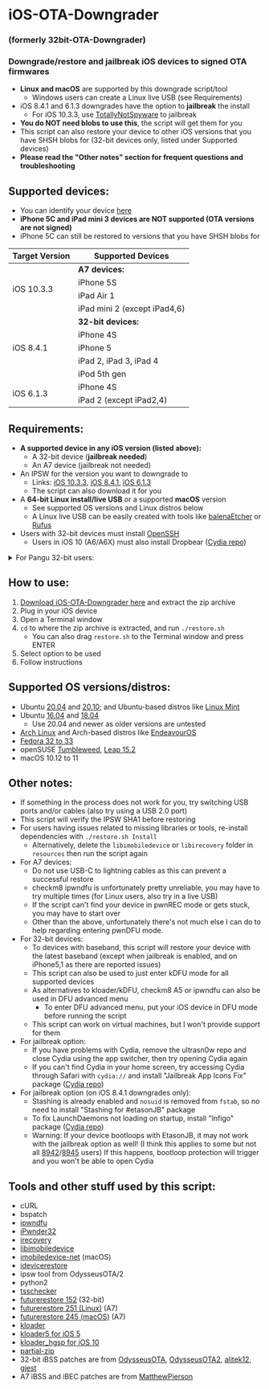 # iOS-OTA-Downgrader
### (formerly 32bit-OTA-Downgrader)
### Downgrade/restore and jailbreak iOS devices to signed OTA firmwares
- **Linux and macOS** are supported by this downgrade script/tool
  - Windows users can create a Linux live USB (see Requirements)
- iOS 8.4.1 and 6.1.3 downgrades have the option to **jailbreak** the install
  - For iOS 10.3.3, use [TotallyNotSpyware](https://totally-not.spyware.lol) to jailbreak
- **You do NOT need blobs to use this**, the script will get them for you
- This script can also restore your device to other iOS versions that you have SHSH blobs for (32-bit devices only, listed under Supported devices)
- **Please read the "Other notes" section for frequent questions and troubleshooting**

## Supported devices:

- You can identify your device [here](https://ipsw.me/device-finder)
- **iPhone 5C and iPad mini 3 devices are NOT supported (OTA versions are not signed)**
- iPhone 5C can still be restored to versions that you have SHSH blobs for

<table>
    <thead>
        <tr>
            <th>Target Version</th>
            <th>Supported Devices</th>
        </tr>
    </thead>
    <tbody>
        <tr>
            <td rowspan=4>iOS 10.3.3</td>
            <td><b>A7 devices:</b></td>
        </tr>
        <tr><td>iPhone 5S</td></tr>
        <tr><td>iPad Air 1</td></tr>
        <tr><td>iPad mini 2 (except iPad4,6)</td></tr>
        <tr>
            <td rowspan=5>iOS 8.4.1</td>
            <td><b>32-bit devices:</b></td>
        </tr>
        <tr><td>iPhone 4S</td></tr>
        <tr><td>iPhone 5</td></tr>
        <tr><td>iPad 2, iPad 3, iPad 4</td></tr>
        <tr><td>iPod 5th gen</td></tr>
        <tr>
            <td rowspan=2>iOS 6.1.3</td>
            <td>iPhone 4S</td>
        </tr>
        <tr><td>iPad 2 (except iPad2,4)</td></tr>
    </tbody>
</table>

## Requirements:
- **A supported device in any iOS version (listed above):**
  - A 32-bit device (**jailbreak needed**)
  - An A7 device (jailbreak not needed)
- An IPSW for the version you want to downgrade to
  - Links: [iOS 10.3.3](https://ipsw.me/10.3.3), [iOS 8.4.1](https://ipsw.me/8.4.1), [iOS 6.1.3](https://ipsw.me/6.1.3)
  - The script can also download it for you
- A **64-bit Linux install/live USB** or a supported **macOS** version
  - See supported OS versions and Linux distros below
  - A Linux live USB can be easily created with tools like [balenaEtcher](https://www.balena.io/etcher/) or [Rufus](https://rufus.ie/)
- Users with 32-bit devices must install [OpenSSH](https://cydia.saurik.com/package/openssh/)
  - Users in iOS 10 (A6/A6X) must also install Dropbear ([Cydia repo](https://lukezgd.github.io/repo/))
  
<details>
  <summary>For Pangu 32-bit users:</summary>
  <ul><li>For 32-bit users using Pangu, install the latest untether for your iOS version <a href="https://github.com/LukeZGD/iOS-OTA-Downgrader-Keys/releases/tag/untether">here</a></li></ul>
</details>

## How to use:
1. [Download iOS-OTA-Downgrader here](https://github.com/LukeZGD/iOS-OTA-Downgrader/archive/master.zip) and extract the zip archive
2. Plug in your iOS device
3. Open a Terminal window
4. `cd` to where the zip archive is extracted, and run `./restore.sh`
    - You can also drag `restore.sh` to the Terminal window and press ENTER
5. Select option to be used
6. Follow instructions

## Supported OS versions/distros:
- Ubuntu [20.04](http://releases.ubuntu.com/focal/) and [20.10](https://releases.ubuntu.com/groovy/); and Ubuntu-based distros like [Linux Mint](https://www.linuxmint.com/)
- Ubuntu [16.04](http://releases.ubuntu.com/xenial/) and [18.04](http://releases.ubuntu.com/bionic/)
    - Use 20.04 and newer as older versions are untested
- [Arch Linux](https://www.archlinux.org/) and Arch-based distros like [EndeavourOS](https://endeavouros.com/)
- [Fedora 32 to 33](https://getfedora.org/)
- openSUSE [Tumbleweed](https://software.opensuse.org/distributions/tumbleweed), [Leap 15.2](https://software.opensuse.org/distributions/leap)
- macOS 10.12 to 11

## Other notes:
- If something in the process does not work for you, try switching USB ports and/or cables (also try using a USB 2.0 port)
- This script will verify the IPSW SHA1 before restoring
- For users having issues related to missing libraries or tools, re-install dependencies with `./restore.sh Install`
  - Alternatively, delete the `libimobiledevice` or `libirecovery` folder in `resources` then run the script again
- For A7 devices:
  - Do not use USB-C to lightning cables as this can prevent a successful restore
  - checkm8 ipwndfu is unfortunately pretty unreliable, you may have to try multiple times (for Linux users, also try in a live USB)
  - If the script can't find your device in pwnREC mode or gets stuck, you may have to start over
  - Other than the above, unfortunately there's not much else I can do to help regarding entering pwnDFU mode.
- For 32-bit devices:
  - To devices with baseband, this script will restore your device with the latest baseband (except when jailbreak is enabled, and on iPhone5,1 as there are reported issues)
  - This script can also be used to just enter kDFU mode for all supported devices
  - As alternatives to kloader/kDFU, checkm8 A5 or ipwndfu can also be used in DFU advanced menu
    - To enter DFU advanced menu, put your iOS device in DFU mode before running the script
  - This script can work on virtual machines, but I won't provide support for them
- For jailbreak option:
  - If you have problems with Cydia, remove the ultrasn0w repo and close Cydia using the app switcher, then try opening Cydia again
  - If you can't find Cydia in your home screen, try accessing Cydia through Safari with `cydia://` and install "Jailbreak App Icons Fix" package ([Cydia repo](https://lukezgd.github.io/repo/))
- For jailbreak option (on iOS 8.4.1 downgrades only):
  - Stashing is already enabled and `nosuid` is removed from `fstab`, so no need to install "Stashing for #etasonJB" package
  - To fix LaunchDaemons not loading on startup, install "Infigo" package ([Cydia repo](https://lukezgd.github.io/repo/))
  - Warning: If your device bootloops with EtasonJB, it may not work with the jailbreak option as well! (I think this applies to some but not all [8942](https://www.theiphonewiki.com/wiki/S5L8942)/[8945](https://www.theiphonewiki.com/wiki/S5L8945) users) If this happens, bootloop protection will trigger and you won't be able to open Cydia

## Tools and other stuff used by this script:
- cURL
- bspatch
- [ipwndfu](https://github.com/LukeZGD/ipwndfu)
- [iPwnder32](https://github.com/dora2-iOS/iPwnder32)
- [irecovery](https://github.com/LukeZGD/libirecovery)
- [libimobiledevice](https://github.com/libimobiledevice/libimobiledevice)
- [imobiledevice-net](https://github.com/libimobiledevice-win32/imobiledevice-net) (macOS)
- [idevicerestore](https://github.com/LukeZGD/idevicerestore)
- ipsw tool from OdysseusOTA/2
- python2
- [tsschecker](https://github.com/tihmstar/tsschecker)
- [futurerestore 152](http://api.tihmstar.net/builds/futurerestore/futurerestore-latest.zip) (32-bit)
- [futurerestore 251 (Linux)](https://github.com/LukeZGD/futurerestore) (A7)
- [futurerestore 245 (macOS)](https://github.com/MatthewPierson/Vieux/blob/master/resources/bin/futurerestore) (A7)
- [kloader](https://www.youtube.com/watch?v=fh0tB6fp0Sc)
- [kloader5 for iOS 5](https://mtmdev.org/pmbonneau-archive)
- [kloader_hgsp for iOS 10](https://twitter.com/nyan_satan/status/945203180522045440)
- [partial-zip](https://github.com/matteyeux/partial-zip)
- 32-bit iBSS patches are from [OdysseusOTA](https://www.youtube.com/watch?v=Wo7mGdMcjxw), [OdysseusOTA2](https://www.youtube.com/watch?v=fh0tB6fp0Sc), [alitek12](https://www.mediafire.com/folder/b1z64roy512wd/FirmwareBundles), [gjest](https://files.fm/u/fcbqqdnw)
- A7 iBSS and iBEC patches are from [MatthewPierson](https://github.com/MatthewPierson/iPhone-5s-OTA-Downgrade-Patches)
